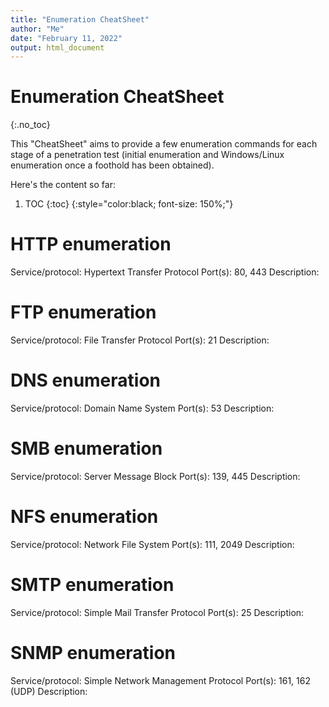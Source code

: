 ```yaml
---
title: "Enumeration CheatSheet"
author: "Me"
date: "February 11, 2022"
output: html_document
---
```


# Enumeration CheatSheet
{:.no_toc}

This "CheatSheet" aims to provide a few enumeration commands for each stage of a penetration test (initial enumeration and Windows/Linux enumeration once a foothold has been obtained). 

Here's the content so far:

1. TOC
{:toc}
{:style="color:black; font-size: 150%;"}

# HTTP enumeration
Service/protocol: Hypertext Transfer Protocol
Port(s): 80, 443
Description:

# FTP enumeration
Service/protocol: File Transfer Protocol
Port(s): 21
Description:

# DNS enumeration
Service/protocol: Domain Name System
Port(s): 53
Description:

# SMB enumeration
Service/protocol: Server Message Block
Port(s): 139, 445
Description:

# NFS enumeration
Service/protocol: Network File System
Port(s): 111, 2049
Description:

# SMTP enumeration
Service/protocol: Simple Mail Transfer Protocol
Port(s): 25
Description:

# SNMP enumeration
Service/protocol: Simple Network Management Protocol
Port(s): 161, 162 (UDP)
Description:


